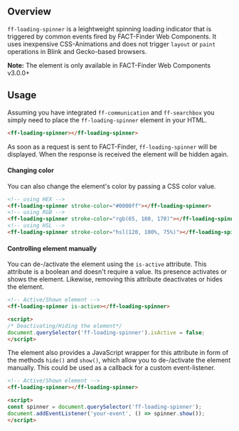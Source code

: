 ## Overview

`ff-loading-spinner` is a leightweight spinning loading indicator that is 
triggered by common events fired by FACT-Finder Web Components. It uses 
inexpensive CSS-Animations and does not trigger `layout` or `paint` 
operations in Blink and Gecko-based browsers.

**Note:** The element is only available in FACT-Finder Web Components v3.0.0+

## Usage 

Assuming you have integrated `ff-communication` and `ff-searchbox` you simply
need to place the `ff-loading-spinner` element in your HTML.

```html
<ff-loading-spinner></ff-loading-spinner>
```
As soon as a request is sent to FACT-Finder, `ff-loading-spinner` will
be displayed. When the response is received the element will be hidden again.

#### Changing color

You can also change the element's  color by passing a CSS color value.

```html
<!-- using HEX -->
<ff-loading-spinner stroke-color="#0000ff"></ff-loading-spinner>
<!-- using RGB -->
<ff-loading-spinner stroke-color="rgb(65, 180, 170)"></ff-loading-spinner>
<!-- using HSL -->
<ff-loading-spinner stroke-color="hsl(120, 100%, 75%)"></ff-loading-spinner>
```

#### Controlling element manually

You can de-/activate the element using the `is-active` attribute.
This attribute is a boolean and doesn't require a value. Its presence 
activates or shows the element. Likewise, removing this attribute 
deactivates or hides the element.

```html
<!-- Active/Shown element -->
<ff-loading-spinner is-active></ff-loading-spinner>

<script>
/* Deactivating/Hiding the element*/
document.querySelector('ff-loading-spinner').isActive = false;
</script>
```
The element also provides a JavaScript wrapper for this attribute
in form of the methods `hide()` and `show()`, which allow you to de-/activate
the element manually. This could be used as a callback for a custom 
event-listener.

```html
<!-- Active/Shown element -->
<ff-loading-spinner></ff-loading-spinner>

<script>
const spinner = document.querySelector('ff-loading-spinner');
document.addEventListener('your-event', () => spinner.show());
</script>
```

